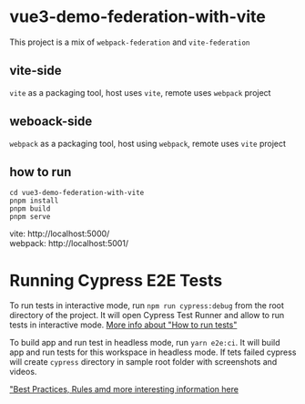 # vue3-demo-federation-with-vite

This project is a mix of `webpack-federation` and `vite-federation`

## vite-side

`vite` as a packaging tool, host uses `vite`, remote uses `webpack` project

## weboack-side

`webpack` as a packaging tool, host using `webpack`, remote uses `vite` project

## how to run

```shell
cd vue3-demo-federation-with-vite
pnpm install
pnpm build
pnpm serve
```

vite: http://localhost:5000/
<br>
webpack: http://localhost:5001/

# Running Cypress E2E Tests

To run tests in interactive mode, run  `npm run cypress:debug` from the root directory of the project. It will open Cypress Test Runner and allow to run tests in interactive mode. [More info about "How to run tests"](../../cypress/README.md#how-to-run-tests)

To build app and run test in headless mode, run `yarn e2e:ci`. It will build app and run tests for this workspace in headless mode. If tets failed cypress will create `cypress` directory in sample root folder with screenshots and videos.

["Best Practices, Rules amd more interesting information here](../../cypress/README.md)
